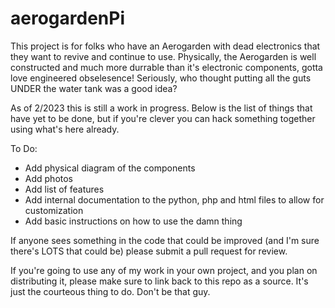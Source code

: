 # aerogardenPi
This project is for folks who have an Aerogarden with dead electronics that they want to revive and continue to use.  Physically, the Aerogarden is well constructed and much more durrable than it's electronic components, gotta love engineered obselesence!  Seriously, who thought putting all the guts UNDER the water tank was a good idea?

As of 2/2023 this is still a work in progress.  Below is the list of things that have yet to be done, but if you're clever you can hack something together using what's here already.

To Do:
* Add physical diagram of the components
* Add photos
* Add list of features
* Add internal documentation to the python, php and html files to allow for customization
* Add basic instructions on how to use the damn thing

If anyone sees something in the code that could be improved (and I'm sure there's LOTS that could be) please submit a pull request for review.

If you're going to use any of my work in your own project, and you plan on distributing it, please make sure to link back to this repo as a source.  It's just the courteous thing to do.  Don't be that guy.

